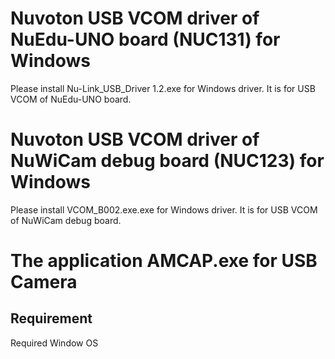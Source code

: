 # Nuvoton USB VCOM driver of NuEdu-UNO board (NUC131) for Windows

  Please install Nu-Link_USB_Driver 1.2.exe for Windows driver. It is for USB VCOM of NuEdu-UNO board.

# Nuvoton USB VCOM driver of NuWiCam debug board (NUC123) for Windows

  Please install VCOM_B002.exe.exe for Windows driver. It is for USB VCOM of NuWiCam debug board.
  
# The application AMCAP.exe for USB Camera
  
## Requirement

  Required Window OS


